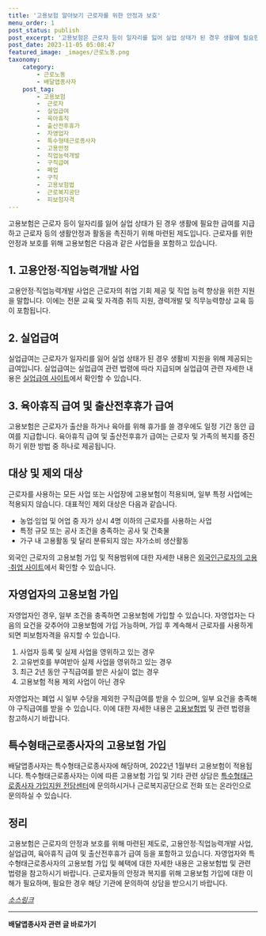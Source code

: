```yaml
---
title: '고용보험 알아보기 근로자를 위한 안정과 보호'
menu_order: 1
post_status: publish
post_excerpt: '고용보험은 근로자 등이 일자리를 잃어 실업 상태가 된 경우 생활에 필요한 급여를 지급하고 근로자 등의 생활안정과 활동을 촉진하기 위해 마련된 제도입니다. 근로자를 위한 안정과 보호를 위해 고용보험은 다음과 같은 사업들을 포함하고 있습니다.'
post_date: 2023-11-05 05:08:47
featured_image: _images/근로노동.png
taxonomy:
    category:
        - 근로노동
        - 배달앱종사자
    post_tag:
        - 고용보험
        -  근로자
        -  실업급여
        -  육아휴직
        -  출산전후휴가
        -  자영업자
        -  특수형태근로종사자
        -  고용안정
        -  직업능력개발
        -  구직급여
        -  폐업
        -  구직
        -  고용보험법
        -  근로복지공단
        -  피보험자격
---
```




고용보험은 근로자 등이 일자리를 잃어 실업 상태가 된 경우 생활에 필요한 급여를 지급하고 근로자 등의 생활안정과 활동을 촉진하기 위해 마련된 제도입니다. 근로자를 위한 안정과 보호를 위해 고용보험은 다음과 같은 사업들을 포함하고 있습니다.

## 1. 고용안정·직업능력개발 사업
고용안정·직업능력개발 사업은 근로자의 취업 기회 제공 및 직업 능력 향상을 위한 지원을 말합니다. 이에는 전문 교육 및 자격증 취득 지원, 경력개발 및 직무능력향상 교육 등이 포함됩니다.

## 2. 실업급여
실업급여는 근로자가 일자리를 잃어 실업 상태가 된 경우 생활비 지원을 위해 제공되는 급여입니다. 실업급여는 실업급여 관련 법령에 따라 지급되며 실업급여 관련 자세한 내용은 [실업급여 사이트](실업급여_링크)에서 확인할 수 있습니다.

## 3. 육아휴직 급여 및 출산전후휴가 급여
고용보험은 근로자가 출산을 하거나 육아를 위해 휴가를 쓸 경우에도 일정 기간 동안 급여를 지급합니다. 육아휴직 급여 및 출산전후휴가 급여는 근로자 및 가족의 복지를 증진하기 위한 방법 중 하나로 제공됩니다.

## 대상 및 제외 대상

근로자를 사용하는 모든 사업 또는 사업장에 고용보험이 적용되며, 일부 특정 사업에는 적용되지 않습니다. 대표적인 제외 대상은 다음과 같습니다.

- 농업·임업 및 어업 중 자가 상시 4명 이하의 근로자를 사용하는 사업
- 특정 규모 또는 공사 조건을 충족하는 공사 및 건축물
- 가구 내 고용활동 및 달리 분류되지 않는 자가소비 생산활동

외국인 근로자의 고용보험 가입 및 적용범위에 대한 자세한 내용은 [외국인근로자의 고용·취업 사이트](외국인근로자_고용취업_링크)에서 확인할 수 있습니다.

## 자영업자의 고용보험 가입

자영업자인 경우, 일부 조건을 충족하면 고용보험에 가입할 수 있습니다. 자영업자는 다음의 요건을 갖추어야 고용보험에 가입 가능하며, 가입 후 계속해서 근로자를 사용하게 되면 피보험자격을 유지할 수 있습니다.

1. 사업자 등록 및 실제 사업을 영위하고 있는 경우
2. 고유번호를 부여받아 실제 사업을 영위하고 있는 경우
3. 최근 2년 동안 구직급여를 받은 사실이 없는 경우
4. 고용보험 적용 제외 사업이 아닌 경우

자영업자는 폐업 시 일부 수당을 제외한 구직급여를 받을 수 있으며, 일부 요건을 충족해야 구직급여를 받을 수 있습니다. 이에 대한 자세한 내용은 [고용보험법](고용보험법_링크) 및 관련 법령을 참고하시기 바랍니다.

## 특수형태근로종사자의 고용보험 가입

배달앱종사자는 특수형태근로종사자에 해당하며, 2022년 1월부터 고용보험이 적용됩니다. 특수형태근로종사자는 이에 따른 고용보험 가입 및 기타 관련 상담은 [특수형태근로종사자 가입지원 전담센터](근로복지공단_온라인_링크)에 문의하시거나 근로복지공단으로 전화 또는 온라인으로 문의하실 수 있습니다.

## 정리

고용보험은 근로자의 안정과 보호를 위해 마련된 제도로, 고용안정·직업능력개발 사업, 실업급여, 육아휴직 급여 및 출산전후휴가 급여 등을 포함하고 있습니다. 자영업자와 특수형태근로종사자의 고용보험 가입 및 혜택에 대한 자세한 내용은 고용보험법 및 관련 법령을 참고하시기 바랍니다. 근로자들의 안정과 복지를 위해 고용보험 가입에 대한 이해가 필요하며, 필요한 경우 해당 기관에 문의하여 상담을 받으시기 바랍니다.

*[소스링크](원문_링크)*
<!-- wp:separator -->
<hr class="wp-block-separator has-alpha-channel-opacity"/>
<!-- /wp:separator -->

<!-- wp:group {"backgroundColor":"base","layout":{"type":"constrained"}} -->
<div class="wp-block-group has-base-background-color has-background"><!-- wp:paragraph {"align":"center","fontSize":"medium"} -->
<p class="has-text-align-center has-large-font-size"><strong>배달앱종사자 관련 글 바로가기</strong></p>
<!-- /wp:paragraph -->


<!-- wp:latest-posts {"categories":[{"id":11057,"count":19,"description":"","link":"https://uknowlaw.com/category/%eb%b0%b0%eb%8b%ac%ec%95%b1%ec%a2%85%ec%82%ac%ec%9e%90/","name":"배달앱종사자","slug":"배달앱종사자","taxonomy":"category","parent":0,"meta":[],"_links":{"self":[{"href":"https://uknowlaw.com/wp-json/wp/v2/categories/11057"}],"collection":[{"href":"https://uknowlaw.com/wp-json/wp/v2/categories"}],"about":[{"href":"https://uknowlaw.com/wp-json/wp/v2/taxonomies/category"}],"wp:post_type":[{"href":"https://uknowlaw.com/wp-json/wp/v2/posts?categories=11057"}],"curies":[{"name":"wp","href":"https://api.w.org/{rel}","templated":true}]}}],"postsToShow":100,"excerptLength":28,"postLayout":"grid","columns":2,"featuredImageAlign":"left","featuredImageSizeSlug":"large","fontSize":18px} /--></div>
<!-- /wp:group -->